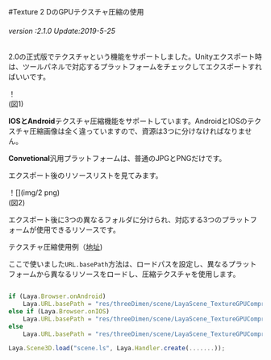 #Texture 2 DのGPUテクスチャ圧縮の使用

###### *version :2.1.0   Update:2019-5-25*

2.0の正式版でテクスチャという機能をサポートしました。Unityエクスポート時は、ツールパネルで対応するプラットフォームをチェックしてエクスポートすればいいです。

！[](img/1.png)<br/>(図1)

**IOSとAndroid**テクスチャ圧縮機能をサポートしています。AndroidとIOSのテクスチャ圧縮画像は全く違っていますので、資源は3つに分けなければなりません。

**Convetional**汎用プラットフォームは、普通のJPGとPNGだけです。

エクスポート後のリソースリストを見てみます。

！[](img/2 png)<br/>(図2)

エクスポート後に3つの異なるフォルダに分けられ、対応する3つのプラットフォームが使用できるリソースです。

テクスチャ圧縮使用例（[地址](https://layaair.ldc.layabox.com/demo2/?language=ch&category=3d&group=Texture&name=TextureGPUCompression))

ここで使いました`URL.basePath`方法は、ロードパスを設定し、異なるプラットフォームから異なるリソースをロードし、圧縮テクスチャを使用します。


```javascript

if (Laya.Browser.onAndroid)
    Laya.URL.basePath = "res/threeDimen/scene/LayaScene_TextureGPUCompression/Android/";
else if (Laya.Browser.onIOS)
    Laya.URL.basePath = "res/threeDimen/scene/LayaScene_TextureGPUCompression/IOS/";
else
    Laya.URL.basePath = "res/threeDimen/scene/LayaScene_TextureGPUCompression/Conventional/";

Laya.Scene3D.load("scene.ls", Laya.Handler.create(.......));
```



